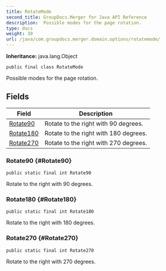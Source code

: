```yaml
---
title: RotateMode
second_title: GroupDocs.Merger for Java API Reference
description:  Possible modes for the page rotation.
type: docs
weight: 30
url: /java/com.groupdocs.merger.domain.options/rotatemode/
---
```

**Inheritance:**
java.lang.Object
```
public final class RotateMode
```

Possible modes for the page rotation.
## Fields

| Field | Description |
| --- | --- |
| [Rotate90](#Rotate90) | Rotate to the right with 90 degrees. |
| [Rotate180](#Rotate180) | Rotate to the right with 180 degrees. |
| [Rotate270](#Rotate270) | Rotate to the right with 270 degrees. |
### Rotate90 {#Rotate90}
```
public static final int Rotate90
```


Rotate to the right with 90 degrees.

### Rotate180 {#Rotate180}
```
public static final int Rotate180
```


Rotate to the right with 180 degrees.

### Rotate270 {#Rotate270}
```
public static final int Rotate270
```


Rotate to the right with 270 degrees.

